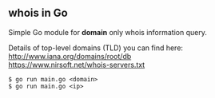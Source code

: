 ## whois in Go

Simple Go module for **domain** only whois information query.  

Details of top-level domains (TLD) you can find here:  
http://www.iana.org/domains/root/db  
https://www.nirsoft.net/whois-servers.txt  

```
$ go run main.go <domain>
$ go run main.go <ip>
```
